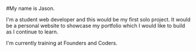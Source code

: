 #My name is Jason. 

I'm a student web developer and this would be my first solo project. It would be a personal website to showcase my portfolio which I would like to build as I continue to learn.

I'm currently training at Founders and Coders.